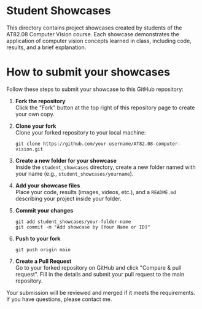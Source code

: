 # Student Showcases

This directory contains project showcases created by students of the AT82.08 Computer Vision course. Each showcase demonstrates the application of computer vision concepts learned in class, including code, results, and a brief explanation.

# How to submit your showcases

Follow these steps to submit your showcase to this GitHub repository:

1. **Fork the repository**  
   Click the "Fork" button at the top right of this repository page to create your own copy.

2. **Clone your fork**  
   Clone your forked repository to your local machine:

   ```
   git clone https://github.com/your-username/AT82.08-computer-vision.git
   ```

3. **Create a new folder for your showcase**  
   Inside the `student_showcases` directory, create a new folder named with your name (e.g., `student_showcases/yourname`).

4. **Add your showcase files**  
   Place your code, results (images, videos, etc.), and a `README.md` describing your project inside your folder.

5. **Commit your changes**

   ```
   git add student_showcases/your-folder-name
   git commit -m "Add showcase by [Your Name or ID]"
   ```

6. **Push to your fork**

   ```
   git push origin main
   ```

7. **Create a Pull Request**  
   Go to your forked repository on GitHub and click "Compare & pull request". Fill in the details and submit your pull request to the main repository.

Your submission will be reviewed and merged if it meets the requirements.  
If you have questions, please contact me.
